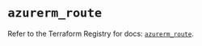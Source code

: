 # `azurerm_route`

Refer to the Terraform Registry for docs: [`azurerm_route`](https://registry.terraform.io/providers/hashicorp/azurerm/3.106.1/docs/resources/route).
